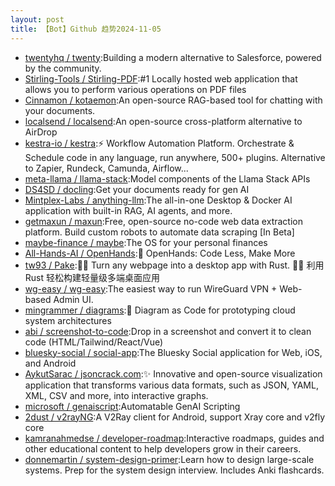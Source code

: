```yaml
---
layout: post
title: 【Bot】Github 趋势2024-11-05
---
```


* [twentyhq / twenty](https://github.com/twentyhq/twenty):Building a modern alternative to Salesforce, powered by the community.
* [Stirling-Tools / Stirling-PDF](https://github.com/Stirling-Tools/Stirling-PDF):#1 Locally hosted web application that allows you to perform various operations on PDF files
* [Cinnamon / kotaemon](https://github.com/Cinnamon/kotaemon):An open-source RAG-based tool for chatting with your documents.
* [localsend / localsend](https://github.com/localsend/localsend):An open-source cross-platform alternative to AirDrop
* [kestra-io / kestra](https://github.com/kestra-io/kestra):⚡ Workflow Automation Platform. Orchestrate & Schedule code in any language, run anywhere, 500+ plugins. Alternative to Zapier, Rundeck, Camunda, Airflow...
* [meta-llama / llama-stack](https://github.com/meta-llama/llama-stack):Model components of the Llama Stack APIs
* [DS4SD / docling](https://github.com/DS4SD/docling):Get your documents ready for gen AI
* [Mintplex-Labs / anything-llm](https://github.com/Mintplex-Labs/anything-llm):The all-in-one Desktop & Docker AI application with built-in RAG, AI agents, and more.
* [getmaxun / maxun](https://github.com/getmaxun/maxun):Free, open-source no-code web data extraction platform. Build custom robots to automate data scraping [In Beta]
* [maybe-finance / maybe](https://github.com/maybe-finance/maybe):The OS for your personal finances
* [All-Hands-AI / OpenHands](https://github.com/All-Hands-AI/OpenHands):🙌 OpenHands: Code Less, Make More
* [tw93 / Pake](https://github.com/tw93/Pake):🤱🏻 Turn any webpage into a desktop app with Rust. 🤱🏻 利用 Rust 轻松构建轻量级多端桌面应用
* [wg-easy / wg-easy](https://github.com/wg-easy/wg-easy):The easiest way to run WireGuard VPN + Web-based Admin UI.
* [mingrammer / diagrams](https://github.com/mingrammer/diagrams):🎨 Diagram as Code for prototyping cloud system architectures
* [abi / screenshot-to-code](https://github.com/abi/screenshot-to-code):Drop in a screenshot and convert it to clean code (HTML/Tailwind/React/Vue)
* [bluesky-social / social-app](https://github.com/bluesky-social/social-app):The Bluesky Social application for Web, iOS, and Android
* [AykutSarac / jsoncrack.com](https://github.com/AykutSarac/jsoncrack.com):✨ Innovative and open-source visualization application that transforms various data formats, such as JSON, YAML, XML, CSV and more, into interactive graphs.
* [microsoft / genaiscript](https://github.com/microsoft/genaiscript):Automatable GenAI Scripting
* [2dust / v2rayNG](https://github.com/2dust/v2rayNG):A V2Ray client for Android, support Xray core and v2fly core
* [kamranahmedse / developer-roadmap](https://github.com/kamranahmedse/developer-roadmap):Interactive roadmaps, guides and other educational content to help developers grow in their careers.
* [donnemartin / system-design-primer](https://github.com/donnemartin/system-design-primer):Learn how to design large-scale systems. Prep for the system design interview. Includes Anki flashcards.

